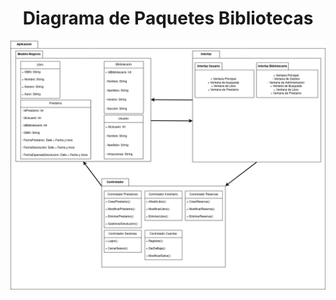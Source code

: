 <div align="justify">

# <div align="center">Diagrama de Paquetes Bibliotecas</div>
![diagrama](./diagrama-biblioteca.drawio.png)

</div>